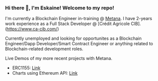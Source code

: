 ### Hi there 👋, I'm Eskaine! Welcome to my repo!

I'm currently a Blockchain Engineer in-training @ [Metana](https://metana.io/). I have 2-years work experience as a Full Stack Developer @ [Crédit Agricole CIB].(https://www.ca-cib.com/)


Currently unemployed and looking for opportunites as a Blockchain Engineer/Dapp Developer/Smart Contract Engineer or anything related to Blockchain-related development roles.

Live Demos of my more recent projects with Metana.
- ERC1155: [Link](https://erc1155-game-items.vercel.app/)
- Charts using Ethereum API: [Link](https://charts-from-ethereum-api.vercel.app/)

